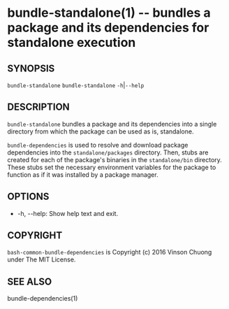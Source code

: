 # bundle-standalone(1) -- bundles a package and its dependencies for standalone execution

## SYNOPSIS
`bundle-standalone`
`bundle-standalone` `-h`|`--help`<br>

## DESCRIPTION
`bundle-standalone` bundles a package and its dependencies into a single
directory from which the package can be used as is, standalone.

`bundle-dependencies` is used to resolve and download package dependencies into
the `standalone/packages` directory. Then, stubs are created for each of the
package's binaries in the `standalone/bin` directory. These stubs set the
necessary environment variables for the package to function as if it was
installed by a package manager.

## OPTIONS
* -h, --help:
  Show help text and exit.

## COPYRIGHT
`bash-common-bundle-dependencies` is Copyright (c) 2016 Vinson Chuong under The MIT License.

## SEE ALSO
bundle-dependencies(1)
